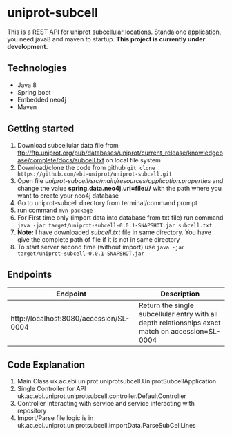 # uniprot-subcell
This is a REST API for [uniprot subcellular locations](https://www.uniprot.org/locations). Standalone application, you need java8 and maven to startup. **This project is currently under development.**

## Technologies
* Java 8
* Spring boot
* Embedded neo4j
* Maven

## Getting started
1. Download subcellular data file from ftp://ftp.uniprot.org/pub/databases/uniprot/current_release/knowledgebase/complete/docs/subcell.txt on local file system
1. Download/clone the code from github `git clone https://github.com/ebi-uniprot/uniprot-subcell.git`
1. Open file *uniprot-subcell/src/main/resources/application.properties* and change the value **spring.data.neo4j.uri=file://** with the path where you want to create your neo4j database 
1. Go to uniprot-subcell directory from terminal/command prompt
1. run command `mvn package`
1. For First time only (import data into database from txt file) run command `java -jar target/uniprot-subcell-0.0.1-SNAPSHOT.jar subcell.txt`
  1. **Note:** I have downloaded *subcell.txt* file in same directory. You have give the complete path of file if it is not in same directory
1. To start server second time (without import) use `java -jar target/uniprot-subcell-0.0.1-SNAPSHOT.jar`

## Endpoints
Endpoint | Description
-------- | -----------
http://localhost:8080/accession/SL-0004 | Return the single subcellular entry with all depth relationships exact match on accession=SL-0004

## Code Explanation
1. Main Class uk.ac.ebi.uniprot.uniprotsubcell.UniprotSubcellApplication
1. Single Controller for API uk.ac.ebi.uniprot.uniprotsubcell.controller.DefaultController
1. Controller interacting with service and service interacting with repository
1. Import/Parse file logic is in uk.ac.ebi.uniprot.uniprotsubcell.importData.ParseSubCellLines
